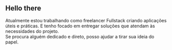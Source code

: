 ## Hello there 
  Atualmente estou trabalhando como freelancer Fullstack criando aplicações úteis e práticas. E tenho focado em entregar soluções que atendam às necessidades do projeto. <br>
  Se procura alguém dedicado e direto, posso ajudar a tirar sua ideia do papel.
<!--
**darkie-dk/darkie-dk** is a ✨ _special_ ✨ repository because its `README.md` (this file) appears on your GitHub profile.

Here are some ideas to get you started:

- 🔭 I’m currently working on ...
- 🌱 I’m currently learning ...
- 👯 I’m looking to collaborate on ...
- 🤔 I’m looking for help with ...
- 💬 Ask me about ...
- 📫 How to reach me: ...
- 😄 Pronouns: ...
- ⚡ Fun fact: ...
-->
